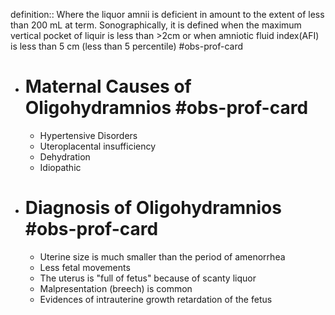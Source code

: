 definition:: Where the liquor amnii is deficient in amount to the extent of less than 200 mL at term. Sonographically, it is defined when the maximum vertical pocket of liquir is less than >2cm or when amniotic fluid index(AFI) is less than 5 cm (less than 5 percentile) #obs-prof-card

- # Maternal Causes of Oligohydramnios #obs-prof-card
	- Hypertensive Disorders
	- Uteroplacental insufficiency
	- Dehydration
	- Idiopathic
- # Diagnosis of Oligohydramnios #obs-prof-card
	- Uterine size is much smaller than the period of amenorrhea
	- Less fetal movements
	- The uterus is "full of fetus" because of scanty liquor
	- Malpresentation (breech) is common
	- Evidences of intrauterine growth retardation of the fetus